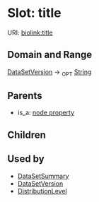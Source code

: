
# Slot: title




URI: [biolink:title](https://w3id.org/biolink/vocab/title)

## Domain and Range

[DataSetVersion](DataSetVersion.md) ->  <sub>OPT</sub> [String](String.md)

## Parents

 *  is_a: [node property](node_property.md)

## Children


## Used by

 * [DataSetSummary](DataSetSummary.md)
 * [DataSetVersion](DataSetVersion.md)
 * [DistributionLevel](DistributionLevel.md)
